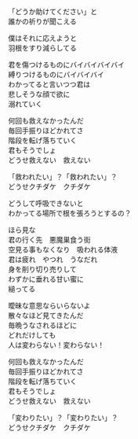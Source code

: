 「どうか助けてください」と  
誰かの祈りが聞こえる

僕はそれに応えようと  
羽根をすり減らしてる

君を傷つけるものにバイバイバイバイ  
縛りつけるものにバイバイバイ  
わかってると言いつつ君は  
悲しそうな顔で欲に  
溺れていく

何回も救えなかったんだ  
毎回手振りほどかれてさ  
階段を転げ落ちていく  
君もそうでしょ  
どうせ救えない　救えない

「救われたい」？「救われたい」？  
どうせクチダケ　クチダケ

どうして呼吸できないと  
わかってる場所で根を張ろうとするの？

ほら見な  
君の行く先　悪魔巣食う街  
空見る事もなくなり　吸われる体液  
君は疲れ　やつれ　うなだれ  
身を削り切り売りして  
わずかに垂れる甘い蜜に  
縋ってる

曖昧な意思ならいらないよ  
散々なほど見てきたんだ  
毎晩うなされるほどに  
どれだけしても  
人は変わらない！変わらない！

何回も救えなかったんだ  
毎回手振りほどかれてさ  
階段を転げ落ちていく  
君もそうでしょ  
どうせ救えない　救えない

「変わりたい」？「変わりたい」？  
どうせクチダケ　クチダケ